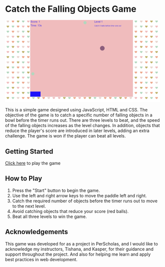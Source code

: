 <h1>Catch the Falling Objects Game</h1>
<p><img src="images/screenshot.png" width="600" alt="Game Snapshot"></p>
<p>This is a simple game designed using JavaScript, HTML and CSS. The objective of the game is to catch a specific number of falling objects in a bowl before the timer runs out. There are three levels to beat, and the speed of the falling objects increases as the level changes. In addition, objects that reduce the player's score are introduced in later levels, adding an extra challenge. The game is won if the player can beat all levels.</p>
<h2>Getting Started</h2>
<p><a href="https://abilewomo.github.io/PS_Catch_Game/">Click here</a> to play the game</p>
<h2>How to Play</h2>
<ol>
<li>Press the "Start" button to begin the game.</li>
<li>Use the left and right arrow keys to move the paddle left and right.</li>
<li>Catch the required number of objects before the timer runs out to move to the next level.</li>
<li>Avoid catching objects that reduce your score (red balls).</li>
<li>Beat all three levels to win the game.</li>
</ol>
<h2>Acknowledgements</h2>
<p>This game was developed for as a project in PerScholas, and I would like to acknowledge my instructors, Tishana, and Kasper, for their guidance and support throughout the project. And also for helping me learn and apply best practices in web development.</p>

